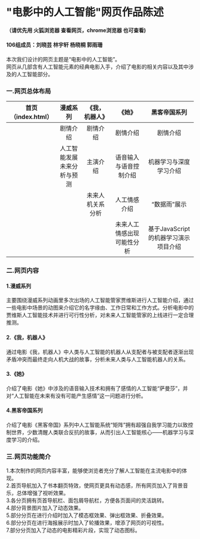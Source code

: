 # "电影中的人工智能"网页作品陈述   
#### （请优先用 **火狐浏览器** 查看网页，**chrome浏览器** 也可查看)   
#### 106组成员：刘晓芸 林宇轩 杨晓桐 郭雨珊   
本次我们设计的网页主题是“电影中的人工智能”。    
网页从几部含有人工智能元素的经典电影入手，介绍了电影的相关内容以及其中涉及的人工智能部分。   
### 一.网页总体布局   

|首页（index.html）|漫威系列|《我，机器人》|《她》|黑客帝国系列|
|:--------------:|:-----:|:----------:|:---:|:--------:|
| |剧情介绍|剧情介绍|剧情介绍|剧情介绍|
| |人工智能发展未来分析与预测|主演介绍|语音输入与语音控制介绍|机器学习与深度学习介绍|
| | |未来人机关系分析|人工情感介绍|“数据雨”展示|
| | | |未来人工情感出现可能性分析|基于JavaScript的机器学习演示项目介绍|    

### 二.网页内容    
#### 1.漫威系列    
主要围绕漫威系列动画里多次出场的人工智能管家贾维斯进行人工智能介绍，通过一些电影中场景的动图来介绍它的名字缘由、工作日常和工作方式。分析电影中的贾维斯人工智能技术并进行可行性分析，对未来人工智能管家的上线进行一定合理推测。    
#### 2.《我，机器人》    
通过电影《我，机器人》中人类与人工智能的机器人从支配者与被支配者逐渐出现矛盾冲突而最终走向人机大战的故事，分析未来人类与人工智能机器人的关系。    
#### 3.《她》    
介绍了电影《她》中涉及的语音输入技术和拥有了感情的人工智能“萨曼莎”，并对“人工智能在未来有没有可能产生感情”这一问题进行分析。    
#### 4.黑客帝国系列    
介绍了电影《黑客帝国》系列中人工智能系统“矩阵”拥有超强自我学习能力以致控制世界，少数清醒人类联合反抗的故事，从而引出人工智能核心——机器学习与深度学习的介绍。    
### 三.网页功能简介    
1.本次制作的网页内容丰富，能够使浏览者充分了解人工智能在主流电影中的体现。     
2.首页导航加入了书本翻页特效，使网页更具有动态感，所有网页加入了背景音乐，总体增强了视听效果。     
3.各分页拥有页首导航栏、面包屑导航栏，方便各页面间的灵活跳转。     
4.部分背景图片加入了动态效果。     
5.部分分页在进行介绍时加入了模态框效果、弹出框效果、折叠效果。     
6.部分分页在进行海报展示时加入了轮播效果，增添了网页的可视性。     
7.部分分页加入了动态的电影精彩片段，实现了动态图标。     
